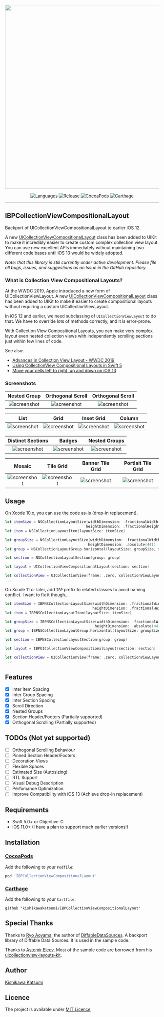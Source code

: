 <p align="center">
  <img src="https://user-images.githubusercontent.com/40610/62582481-9055a980-b8e7-11e9-8c37-3a37035d8209.png"  style="width: 600px;" width="600" />
</p>

<p align="center">
  <a href="https://developer.apple.com/swift"><img alt="Languages" src="https://img.shields.io/badge/language-objective--c%20%7C%20swift-78909C.svg"/></a>
  <a href="https://github.com/kishikawakatsumi/IBPCollectionViewCompositionalLayout/releases/latest"><img alt="Release" src="https://img.shields.io/github/release/kishikawakatsumi/IBPCollectionViewCompositionalLayout.svg"/></a>
  <a href="https://cocoapods.org/pods/IBPCollectionViewCompositionalLayout"><img alt="CocoaPods" src="https://img.shields.io/cocoapods/v/IBPCollectionViewCompositionalLayout.svg"/></a>
  <a href="https://github.com/Carthage/Carthage"><img alt="Carthage" src="https://img.shields.io/badge/carthage-compatible-yellow.svg"/></a>
</p>

----------------

## IBPCollectionViewCompositionalLayout

Backport of UICollectionViewCompositionalLayout to earlier iOS 12.

A new [UICollectionViewCompositionalLayout](https://developer.apple.com/documentation/uikit/views_and_controls/collection_views/using_collection_view_compositional_layouts_and_diffable_data_sources) class has been added to UIKit to make it incredibly easier to create custom complex collection view layout.
You can use new excellent APIs immediately without maintaining two different code bases until iOS 13 would be widely adopted.

_Note: that this library is still currently under active development. Please file all bugs, issues, and suggestions as an Issue in the GitHub repository._

### What is Collection View Compositional Layouts?

At the WWDC 2019, Apple introduced a new form of UICollectionViewLayout. A new [UICollectionViewCompositionalLayout](https://developer.apple.com/documentation/uikit/views_and_controls/collection_views/using_collection_view_compositional_layouts_and_diffable_data_sources) class has been added to UIKit to make it easier to create compositional layouts without requiring a custom UICollectionViewLayout.

In iOS 12 and earlier, we need subclassing of `UICollectionViewLayout` to do that. We have to override lots of methods correctly, and it is error-prone.

With Collection View Compositional Layouts, you can make very complex layout even nested collection views with independently scrolling sections just within few lines of code.

See also:

- [Advances in Collection View Layout - WWDC 2019](https://developer.apple.com/videos/play/wwdc2019/215/)
- [Using CollectionView Compositional Layouts in Swift 5](https://dev.to/kevinmaarek/using-collectionview-compositional-layouts-in-swift-5-1nan)
- [Move your cells left to right, up and down on iOS 13](https://medium.com/shopback-engineering/move-your-cells-left-to-right-up-and-down-on-ios-13-part-1-1a5e010f48f9)

### Screenshots

|Nested Group|Orthogonal Scroll|Orthogonal Scroll|
|:-:|:-:|:-:|
|![screenshot](https://user-images.githubusercontent.com/40610/62560784-c29be280-b8b8-11e9-970f-d939b2713f93.gif)|![screenshot](https://user-images.githubusercontent.com/40610/62560308-bb280980-b8b7-11e9-9bfe-c93ee1caef78.gif)|![screenshot](https://user-images.githubusercontent.com/40610/62560791-c596d300-b8b8-11e9-9c9a-4543a5a466cd.gif)|

|List|Grid|Inset Grid|Column|
|:-:|:-:|:-:|:-:|
|![screenshot](https://user-images.githubusercontent.com/40610/62560843-de06ed80-b8b8-11e9-96b1-3a1da6e9bd58.png)|![screenshot](https://user-images.githubusercontent.com/40610/62560851-e2330b00-b8b8-11e9-96f0-455aaa032931.png)|![screenshot](https://user-images.githubusercontent.com/40610/62560886-f24aea80-b8b8-11e9-9756-4919f078a7f2.png)|![screenshot](https://user-images.githubusercontent.com/40610/62560882-ef4ffa00-b8b8-11e9-8f33-5c090434492c.png)|

|Distinct Sections|Badges|Nested Groups|
|:-:|:-:|:-:|
|![screenshot](https://user-images.githubusercontent.com/40610/62560897-f545db00-b8b8-11e9-9574-55466d8ef81b.png)|![screenshot](https://user-images.githubusercontent.com/40610/62560903-f7a83500-b8b8-11e9-8766-5273db0817a8.png)|![screenshot](https://user-images.githubusercontent.com/40610/62560909-fa0a8f00-b8b8-11e9-8749-3d93e2295fdd.png)|

|Mosaic|Tile Grid|Banner Tile Grid|Portlait Tile Grid|
|:-:|:-:|:-:|:-:|
|![screenshot](https://user-images.githubusercontent.com/40610/62560914-fd057f80-b8b8-11e9-9899-8b430802941b.png)|![screenshot](https://user-images.githubusercontent.com/40610/62560917-00990680-b8b9-11e9-93bb-2d36cdbb46f9.png)|![screenshot](https://user-images.githubusercontent.com/40610/62560925-042c8d80-b8b9-11e9-8d6d-71a1290498e6.png)|![screenshot](https://user-images.githubusercontent.com/40610/62560928-068ee780-b8b9-11e9-81b1-3c9ca640c10d.png)|

## Usage

On Xcode 10.x, you can use the code as-is (drop-in replacement).

```swift
let itemSize = NSCollectionLayoutSize(widthDimension: .fractionalWidth(1),
                                     heightDimension: .fractionalHeight(1))
let item = NSCollectionLayoutItem(layoutSize: itemSize)

let groupSize = NSCollectionLayoutSize(widthDimension: .fractionalWidth(1),
                                      heightDimension: .absolute(44))
let group = NSCollectionLayoutGroup.horizontal(layoutSize: groupSize, subitems: [item])

let section = NSCollectionLayoutSection(group: group)

let layout = UICollectionViewCompositionalLayout(section: section)

let collectionView = UICollectionView(frame: .zero, collectionViewLayout: layout)
...
```

On Xcode 11 or later, add `IBP` prefix to related classes to avoid naming conflict. I want to fix it though...

```swift
let itemSize = IBPNSCollectionLayoutSize(widthDimension: .fractionalWidth(1),
                                        heightDimension: .fractionalHeight(1))
let item = IBPNSCollectionLayoutItem(layoutSize: itemSize)

let groupSize = IBPNSCollectionLayoutSize(widthDimension: .fractionalWidth(1),
                                         heightDimension: .absolute(44))
let group = IBPNSCollectionLayoutGroup.horizontal(layoutSize: groupSize, subitems: [item])

let section = IBPNSCollectionLayoutSection(group: group)

let layout = IBPUICollectionViewCompositionalLayout(section: section)

let collectionView = UICollectionView(frame: .zero, collectionViewLayout: layout)
...
```

## Features

- [x] Inter Item Spacing  
- [x] Inter Group Spacing  
- [x] Inter Section Spacing  
- [x] Scroll Direction  
- [x] Nested Groups  
- [x] Section Header/Footers (Partially supported)  
- [x] Orthogonal Scrolling (Partially supported)  

## TODOs (Not yet supported)

- [ ] Orthogonal Scrolling Behaviour
- [ ] Pinned Section Header/Footers
- [ ] Decoration Views
- [ ] Flexible Spaces
- [ ] Estimated Size (Autosizing)
- [ ] RTL Support
- [ ] Visual Debug Description
- [ ] Perfomance Optimization
- [ ] Improve Compatibility with iOS 13 (Achieve drop-in replacement)

## Requirements

- Swift 5.0+ or Objective-C
- iOS 11.0+ (I have a plan to support much earlier versions!)

## Installation

### [CocoaPods](https://cocoapods.org)

Add the following to your `Podfile`:

```ruby
pod 'IBPCollectionViewCompositionalLayout'
```

### [Carthage](https://github.com/Carthage/Carthage)

Add the following to your `Cartfile`:

```
github "kishikawakatsumi/IBPCollectionViewCompositionalLayout"
```

## Special Thanks

Thanks to [Ryo Aoyama](https://github.com/ra1028), the author of [DiffableDataSources](https://github.com/ra1028/DiffableDataSources). A backport library of Diffable Data Sources. It is used in the sample code.

Thanks to [Astemir Eleev](https://github.com/jVirus). Most of the sample code are borrowed from his [uicollectionview-layouts-kit](https://github.com/jVirus/uicollectionview-layouts-kit).

## Author
[Kishikawa Katsumi](https://github.com/kishikawakatsumi)

## Licence
The project is available under [MIT Licence](https://github.com/kishikawakatsumi/IBPCollectionViewCompositionalLayout/blob/master/LICENSE)
